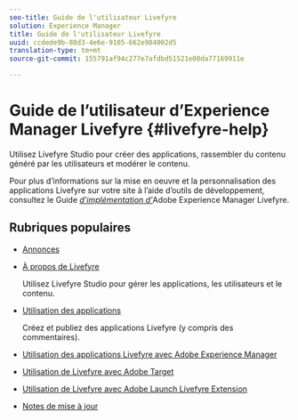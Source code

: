 ```yaml
---
seo-title: Guide de l'utilisateur Livefyre
solution: Experience Manager
title: Guide de l'utilisateur Livefyre
uuid: ccdede9b-88d3-4e6e-9105-662e984002d5
translation-type: tm+mt
source-git-commit: 155791af94c277e7afdbd51521e00da77169911e

---
```



# Guide de l’utilisateur d’Experience Manager Livefyre {#livefyre-help}

Utilisez Livefyre Studio pour créer des applications, rassembler du contenu généré par les utilisateurs et modérer le contenu.

Pour plus d’informations sur la mise en oeuvre et la personnalisation des applications Livefyre sur votre site à l’aide d’outils de développement, consultez le Guide [*d’implémentation d’*](/help/implementation/home.md)Adobe Experience Manager Livefyre.

## Rubriques populaires

* [Annonces](c-anouncements.md#c_anouncements)

* [À propos de Livefyre](c-product.md#c_product)

   Utilisez Livefyre Studio pour gérer les applications, les utilisateurs et le contenu.

* [Utilisation des applications](c-about-apps/c-about-apps.md#c_about_apps)

   Créez et publiez des applications Livefyre (y compris des commentaires).

* [Utilisation des applications Livefyre avec Adobe Experience Manager](https://helpx.adobe.com/experience-manager/6-4/sites/administering/using/livefyre.html)


* [Utilisation de Livefyre avec Adobe Target](/help/using/c-library/livefyre-target.md)

* [Utilisation de Livefyre avec Adobe Launch Livefyre Extension](https://docs.adobelaunch.com/extension-reference/web/adobe-livefyre-extension)

* [Notes de mise à jour](c-rn/c-rn.md#c_rn)

